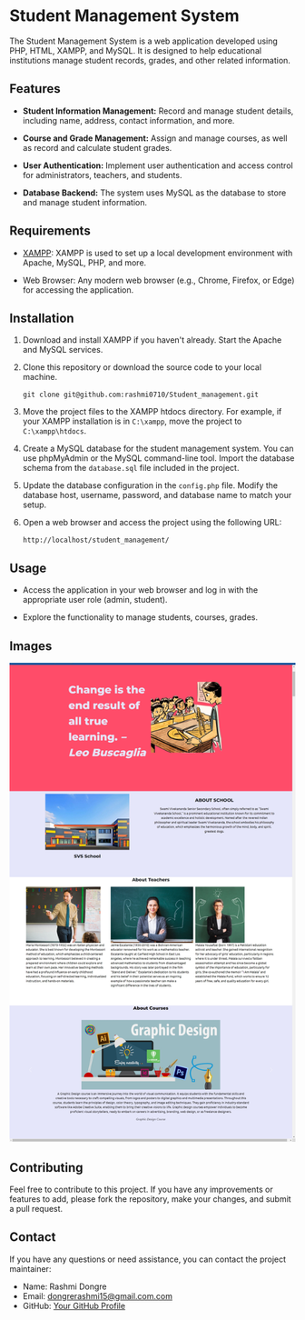 # Student Management System

The Student Management System is a web application developed using PHP, HTML, XAMPP, and MySQL. It is designed to help educational institutions manage student records, grades, and other related information.

## Features

- **Student Information Management:** Record and manage student details, including name, address, contact information, and more.

- **Course and Grade Management:** Assign and manage courses, as well as record and calculate student grades.

- **User Authentication:** Implement user authentication and access control for administrators, teachers, and students.

- **Database Backend:** The system uses MySQL as the database to store and manage student information.

## Requirements

- [XAMPP](https://www.apachefriends.org/index.html): XAMPP is used to set up a local development environment with Apache, MySQL, PHP, and more.

- Web Browser: Any modern web browser (e.g., Chrome, Firefox, or Edge) for accessing the application.

## Installation

1. Download and install XAMPP if you haven't already. Start the Apache and MySQL services.

2. Clone this repository or download the source code to your local machine.

    ```shell
    git clone git@github.com:rashmi0710/Student_management.git
    ```

3. Move the project files to the XAMPP htdocs directory. For example, if your XAMPP installation is in `C:\xampp`, move the project to `C:\xampp\htdocs`.

4. Create a MySQL database for the student management system. You can use phpMyAdmin or the MySQL command-line tool. Import the database schema from the `database.sql` file included in the project.

5. Update the database configuration in the `config.php` file. Modify the database host, username, password, and database name to match your setup.

6. Open a web browser and access the project using the following URL:

    ```
    http://localhost/student_management/
    ```

## Usage

- Access the application in your web browser and log in with the appropriate user role (admin, student).

- Explore the functionality to manage students, courses, grades.

## Images
<img src="2023-10-24 11 09 03.jpg" alt="System Screenshot">

## Contributing

Feel free to contribute to this project. If you have any improvements or features to add, please fork the repository, make your changes, and submit a pull request.

## Contact

If you have any questions or need assistance, you can contact the project maintainer:

- Name: Rashmi Dongre
- Email: dongrerashmi15@gmail.com.com
- GitHub: [Your GitHub Profile](https://github.com/rashmi0710)
